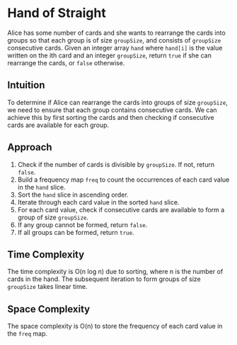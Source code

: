 # Hand of Straight
Alice has some number of cards and she wants to rearrange the cards into groups so that each group is of size `groupSize`, and consists of `groupSize` consecutive cards.
Given an integer array `hand` where `hand[i]` is the value written on the ith card and an integer `groupSize`, return `true` if she can rearrange the cards, or `false` otherwise.

## Intuition
To determine if Alice can rearrange the cards into groups of size `groupSize`, we need to ensure that each group contains consecutive cards. We can achieve this by first sorting the cards and then checking if consecutive cards are available for each group.

## Approach
1. Check if the number of cards is divisible by `groupSize`. If not, return `false`.
2. Build a frequency map `freq` to count the occurrences of each card value in the `hand` slice.
3. Sort the `hand` slice in ascending order.
4. Iterate through each card value in the sorted `hand` slice.
5. For each card value, check if consecutive cards are available to form a group of size `groupSize`.
6. If any group cannot be formed, return `false`.
7. If all groups can be formed, return `true`.

## Time Complexity
The time complexity is O(n log n) due to sorting, where n is the number of cards in the hand. The subsequent iteration to form groups of size `groupSize` takes linear time.

## Space Complexity
The space complexity is O(n) to store the frequency of each card value in the `freq` map.
